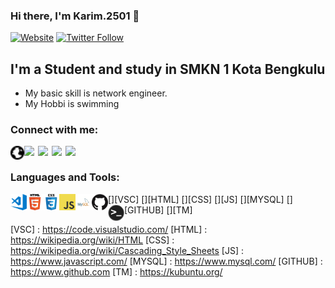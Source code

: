 ### Hi there, I'm Karim.2501 👋

[![Website](https://img.shields.io/website?label=karim2501.github.io&style=for-the-badge)](https://karim2501.gub.io)
[![Twitter Follow](https://img.shields.io/twitter/follow/Karim_Bengkulu?color=1DA1F2&logo=twitter&style=for-the-badge)](https://twitter.com/intent/follow?&screen_name=Karim_Bengkulu)

## I'm a Student and study in SMKN 1 Kota Bengkulu

- My basic skill is network engineer.
- My Hobbi is swimming

### Connect with me:

[<img align="left" width="22px" src="https://raw.githubusercontent.com/iconic/open-iconic/master/svg/globe.svg" />][website]
[<img align="left" width="22px" src="https://cdn.jsdelivr.net/npm/simple-icons@v3/icons/youtube.svg" />][youtube]
[<img align="left" width="22px" src="https://cdn.jsdelivr.net/npm/simple-icons@v3/icons/twitter.svg" />][twitter]
[<img align="left" width="22px" src="https://cdn.jsdelivr.net/npm/simple-icons@v3/icons/linkedin.svg" />][linkedin]
[<img align="left" width="22px" src="https://cdn.jsdelivr.net/npm/simple-icons@v3/icons/instagram.svg" />][instagram]

<br />

### Languages and Tools:

[<img align="left" alt="Visual Studio Code" width="26px" src="https://raw.githubusercontent.com/github/explore/80688e429a7d4ef2fca1e82350fe8e3517d3494d/topics/visual-studio-code/visual-studio-code.png" />][VSC]
[<img align="left" alt="HTML5" width="26px" src="https://raw.githubusercontent.com/github/explore/80688e429a7d4ef2fca1e82350fe8e3517d3494d/topics/html/html.png" />][HTML]
[<img align="left" alt="CSS3" width="26px" src="https://raw.githubusercontent.com/github/explore/80688e429a7d4ef2fca1e82350fe8e3517d3494d/topics/css/css.png" />][CSS]
[<img align="left" alt="JavaScript" width="26px" src="https://raw.githubusercontent.com/github/explore/80688e429a7d4ef2fca1e82350fe8e3517d3494d/topics/javascript/javascript.png" />][JS]
[<img align="left" alt="MySQL" width="26px" src="https://raw.githubusercontent.com/github/explore/80688e429a7d4ef2fca1e82350fe8e3517d3494d/topics/mysql/mysql.png" />][MYSQL]
[<img align="left" alt="GitHub" width="26px" src="https://raw.githubusercontent.com/github/explore/78df643247d429f6cc873026c0622819ad797942/topics/github/github.png" />][GITHUB]
[<img align="left" alt="Terminal" width="26px" src="https://raw.githubusercontent.com/github/explore/80688e429a7d4ef2fca1e82350fe8e3517d3494d/topics/terminal/terminal.png" />][TM]

[website]: https://karim2501.github.io
[twitter]: https://twitter.com/Karim_Bengkulu
[youtube]: https://youtube.com/c/Karim2501
[instagram]: https://instagram.com/Karim.2501/
[linkedin]: https://linkedin.com/in/mnurulkarim0/
[VSC] : https://code.visualstudio.com/
[HTML] : https://wikipedia.org/wiki/HTML
[CSS] : https://wikipedia.org/wiki/Cascading_Style_Sheets
[JS] : https://www.javascript.com/
[MYSQL] : https://www.mysql.com/
[GITHUB] : https://www.github.com
[TM] : https://kubuntu.org/
